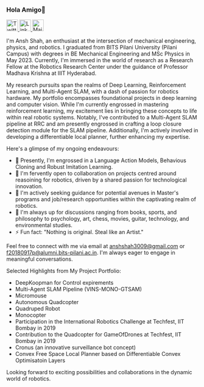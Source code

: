 ### Hola Amigo👋
<div align="left">
  <a href="https://twitter.com/baymax3009">
    <img src="https://github.com/dheereshagrwal/colored-icons/blob/master/public/logos/twitter/twitter.svg" height="30" alt="Twitter Icon">
  </a>
  <a href="https://www.linkedin.com/in/anshshah3009">
    <img src="https://github.com/dheereshagrwal/colored-icons/blob/master/public/logos/linkedin/linkedin.svg" height="30" alt="Linkedin Icon">
  </a>
  <a href="mailto:anshshah3009@gmail.com">
    <img src="https://github.com/dheereshagrwal/colored-icons/blob/master/public/logos/gmail/gmail.svg" height="30" alt="Mail Icon">
  </a>
</div>

I'm Ansh Shah, an enthusiast at the intersection of mechanical engineering, physics, and robotics. I graduated from BITS Pilani University (Pilani Campus) with degrees in BE Mechanical Engineering and MSc Physics in May 2023. Currently, I'm immersed in the world of research as a Research Fellow at the Robotics Research Center under the guidance of Professor Madhava Krishna at IIIT Hyderabad.

My research pursuits span the realms of Deep Learning, Reinforcement Learning, and Multi-Agent SLAM, with a dash of passion for robotics hardware. My portfolio encompasses foundational projects in deep learning and computer vision. While I'm currently engrossed in mastering reinforcement learning, my excitement lies in bringing these concepts to life within real robotic systems. Notably, I've contributed to a Multi-Agent SLAM pipeline at RRC and am presently engrossed in crafting a loop closure detection module for the SLAM pipeline. Additionally, I'm actively involved in developing a differentiable local planner, further enhancing my expertise.

Here's a glimpse of my ongoing endeavours:
- 🔭 Presently, I'm engrossed in a Language Action Models, Behavious Cloning and Robust Imitation Learning.
- 👯 I'm fervently open to collaboration on projects centred around reasoining for robotics, driven by a shared passion for technological innovation.
- 🤔 I'm actively seeking guidance for potential avenues in Master's programs and job/research opportunities within the captivating realm of robotics.
- 💬 I'm always up for discussions ranging from books, sports, and philosophy to psychology, art, chess, movies, guitar, technology, and environmental studies.
- ⚡ Fun fact: "Nothing is original. Steal like an Artist."

Feel free to connect with me via email at anshshah3009@gmail.com or f20180917p@alumni.bits-pilani.ac.in. I'm always eager to engage in meaningful conversations.




Selected Highlights from My Project Portfolio:
- DeepKoopman for Control expirements
- Multi-Agent SLAM Pipeline (VINS-MONO-GTSAM)
- Micromouse
- Autonomous Quadcopter
- Quadruped Robot
- Monocopter
- Participation in the International Robotics Challenge at Techfest, IIT Bombay in 2019
- Contribution to the Quadcopter for GameOfDrones at Techfest, IIT Bombay in 2019
- Cronus (an innovative surveillance bot concept)
- Convex Free Space Local Planner based on Differentiable Convex Optimisatoin Layers

Looking forward to exciting possibilities and collaborations in the dynamic world of robotics.

